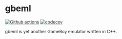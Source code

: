 # gbeml

[![Github actions](https://github.com/shimashimashi/gbeml/actions/workflows/test.yaml/badge.svg)](https://github.com/shimashimashi/gbeml/actions)
[![codecov](https://codecov.io/gh/shimashimashi/gbeml/branch/main/graph/badge.svg?token=V9KEX4A31V)](https://codecov.io/gh/shimashimashi/gbeml)

gbeml is yet another GameBoy emulator written in C++.
